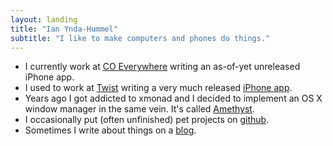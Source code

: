 ```yaml
---
layout: landing
title: "Ian Ynda-Hummel"
subtitle: "I like to make computers and phones do things."
---
```


* I currently work at [CO Everywhere](http://coeverywhere.com) writing an as-of-yet unreleased iPhone app.
* I used to work at [Twist](http://twist.com) writing a very much released [iPhone app](https://itunes.apple.com/app/twist/id449988837).
* Years ago I got addicted to xmonad and I decided to implement an OS X window manager in the same vein. It's called [Amethyst](http://ianyh.com/Amethyst).
* I occasionally put (often unfinished) pet projects on [github](https://github.com/ianyh).
* Sometimes I write about things on a [blog](http://ianyh.com/blog).
